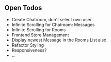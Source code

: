 ## Open Todos
- Create Chatroom, don't select own user
- Infinite Scrolling for Chatroom: Messages
- Infinite Scrolling for Rooms
- Frontend Store Management
- Display newest Message in the Rooms List also
- Refactor Styling
- Responsiveness?
- ...